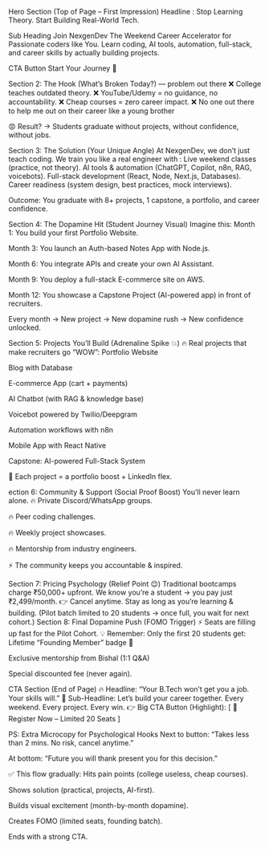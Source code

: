 Hero Section (Top of Page – First Impression)
Headline : 
Stop Learning Theory. Start Building Real-World Tech.

Sub Heading 
Join NexgenDev The Weekend Career Accelerator for Passionate coders like You.
Learn coding, AI tools, automation, full-stack, and career skills by actually building projects.

CTA Button
Start Your Journey 🚀 


Section 2: The Hook (What’s Broken Today?) — problem out there 
❌ College teaches outdated theory.
❌ YouTube/Udemy = no guidance, no accountability.
❌ Cheap courses = zero career impact.
❌ No one out there to help me out on their career like a young brother 

😡 Result? → Students graduate without projects, without confidence, without jobs.

Section 3: The Solution (Your Unique Angle)
At NexgenDev, we don’t just teach coding. We train you like a real engineer with :
Live weekend classes (practice, not theory).
AI tools & automation (ChatGPT, Copilot, n8n, RAG, voicebots).
Full-stack development (React, Node, Next.js, Databases).
Career readiness (system design, best practices, mock interviews).


Outcome: You graduate with 8+ projects, 1 capstone, a portfolio, and career confidence.

Section 4: The Dopamine Hit (Student Journey Visual)
Imagine this:
Month 1: You build your first Portfolio Website.


Month 3: You launch an Auth-based Notes App with Node.js.


Month 6: You integrate APIs and create your own AI Assistant.


Month 9: You deploy a full-stack E-commerce site on AWS.


Month 12: You showcase a Capstone Project (AI-powered app) in front of recruiters.


Every month → New project → New dopamine rush → New confidence unlocked.

Section 5: Projects You’ll Build (Adrenaline Spike 💥)
🔥 Real projects that make recruiters go “WOW”:
Portfolio Website


Blog with Database


E-commerce App (cart + payments)


AI Chatbot (with RAG & knowledge base)


Voicebot powered by Twilio/Deepgram


Automation workflows with n8n


Mobile App with React Native


Capstone: AI-powered Full-Stack System


📌 Each project = a portfolio boost + LinkedIn flex.

ection 6: Community & Support (Social Proof Boost)
You’ll never learn alone.
🔥 Private Discord/WhatsApp groups.


🔥 Peer coding challenges.


🔥 Weekly project showcases.


🔥 Mentorship from industry engineers.


⚡ The community keeps you accountable & inspired.

Section 7: Pricing Psychology (Relief Point 😌)
Traditional bootcamps charge ₹50,000+ upfront.
 We know you’re a student → you pay just ₹2,499/month.
👉 Cancel anytime. Stay as long as you’re learning & building.
(Pilot batch limited to 20 students → once full, you wait for next cohort.)
Section 8: Final Dopamine Push (FOMO Trigger)
⚡ Seats are filling up fast for the Pilot Cohort.
 💡 Remember: Only the first 20 students get:
Lifetime “Founding Member” badge 🏅


Exclusive mentorship from Bishal (1:1 Q&A)


Special discounted fee (never again).


CTA Section (End of Page)
🔥 Headline:
“Your B.Tech won’t get you a job. Your skills will.”
👊 Sub-Headline:
Let’s build your career together. Every weekend. Every project. Every win.
👉 Big CTA Button (Highlight):
 [ 🚀 Register Now – Limited 20 Seats ]

PS: Extra Microcopy for Psychological Hooks
Next to button: “Takes less than 2 mins. No risk, cancel anytime.”


At bottom: “Future you will thank present you for this decision.”


✅ This flow gradually:
Hits pain points (college useless, cheap courses).


Shows solution (practical, projects, AI-first).


Builds visual excitement (month-by-month dopamine).


Creates FOMO (limited seats, founding batch).


Ends with a strong CTA.

